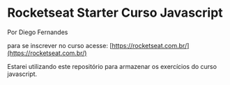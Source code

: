 # Rocketseat Starter Curso Javascript

Por Diego Fernandes

para se inscrever no curso acesse:
[https://rocketseat.com.br/](https://rocketseat.com.br/)


Estarei utilizando este repositório para armazenar os exercícios do curso javascript.
